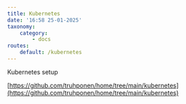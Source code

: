 ```yaml
---
title: Kubernetes
date: '16:58 25-01-2025'
taxonomy:
    category:
        - docs
routes:
    default: /kubernetes
---
```


Kubernetes setup

[https://github.com/truhponen/home/tree/main/kubernetes](https://github.com/truhponen/home/tree/main/kubernetes)
